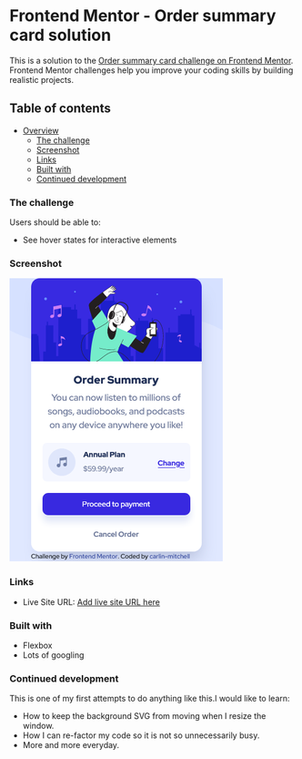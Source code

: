 # Frontend Mentor - Order summary card solution

This is a solution to the [Order summary card challenge on Frontend Mentor](https://www.frontendmentor.io/challenges/order-summary-component-QlPmajDUj). Frontend Mentor challenges help you improve your coding skills by building realistic projects. 

## Table of contents

- [Overview](#overview)
  - [The challenge](#the-challenge)
  - [Screenshot](#screenshot)
  - [Links](#links)
  - [Built with](#built-with)
  - [Continued development](#continued-development)


### The challenge

Users should be able to:
- See hover states for interactive elements

### Screenshot

![Mobile Screenshot](/screen-shots/mobile-screenshot.png)

### Links

- Live Site URL: [Add live site URL here](https://your-live-site-url.com)

### Built with

- Flexbox
- Lots of googling 


### Continued development
This is one of my first attempts to do anything like this.I would like to learn:
- How to keep the background SVG from moving when I resize the window.
- How I can re-factor my code so it is not so unnecessarily busy. 
- More and more everyday. 
